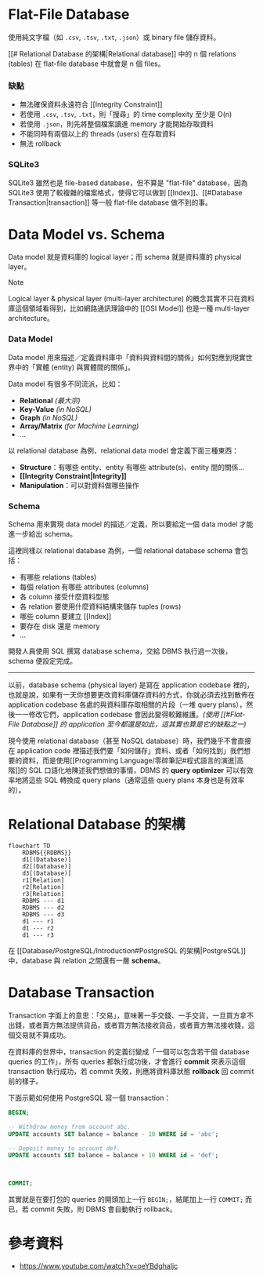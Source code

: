 # Flat-File Database

使用純文字檔（如 `.csv`, `.tsv`, `.txt`, `.json`）或 binary file 儲存資料。

[[# Relational Database 的架構|Relational database]] 中的 n 個 relations (tables) 在 flat-file database 中就會是 n 個 files。

### 缺點

- 無法確保資料永遠符合 [[Integrity Constraint]]
- 若使用 `.csv`, `.tsv`, `.txt`，則「搜尋」的 time complexity 至少是 O(n)
- 若使用 `.json`，則先將整個檔案讀進 memory 才能開始存取資料
- 不能同時有兩個以上的 threads (users) 在存取資料
- 無法 rollback

### SQLite3

SQLite3 雖然也是 file-based database，但不算是 "flat-file" database，因為 SQLite3 使用了較複雜的檔案格式，使得它可以做到 [[Index]]、[[#Database Transaction|transaction]] 等一般 flat-file database 做不到的事。

# Data Model vs. Schema

Data model 就是資料庫的 logical layer；而 schema 就是資料庫的 physical layer。

> [!Note]
>Logical layer & physical layer (multi-layer architecture) 的概念其實不只在資料庫這個領域看得到，比如網路通訊理論中的 [[OSI Model]] 也是一種 multi-layer architecture。

### Data Model

Data model 用來描述／定義資料庫中「資料與資料間的關係」如何對應到現實世界中的「實體 (entity) 與實體間的關係」。

Data model 有很多不同流派，比如：

- **Relational** *(最大宗)*
- **Key-Value** *(in NoSQL)*
- **Graph** *(in NoSQL)*
- **Array/Matrix** *(for Machine Learning)*
- ...

以 relational database 為例，relational data model 會定義下面三種東西：

- **Structure**：有哪些 entity、entity 有哪些 attribute(s)、entity 間的關係...
- **[[Integrity Constraint|Integrity]]**
- **Manipulation**：可以對資料做哪些操作

### Schema

Schema 用來實現 data model 的描述／定義，所以要給定一個 data model 才能進一步給出 schema。

這裡同樣以 relational database 為例，一個 relational database schema 會包括：

- 有哪些 relations (tables)
- 每個 relation 有哪些 attributes (columns)
- 各 column 接受什麼資料型態
- 各 relation 要使用什麼資料結構來儲存 tuples (rows)
- 哪些 column 要建立 [[Index]]
- 要存在 disk 還是 memory
- ...

開發人員使用 SQL 撰寫 database schema，交給 DBMS 執行過一次後，schema 便設定完成。

---

以前，database schema (physical layer) 是寫在 application codebase 裡的，也就是說，如果有一天你想要更改資料庫儲存資料的方式，你就必須去找到散佈在 application codebase 各處的與資料庫存取相關的片段（一堆 query plans），然後一一修改它們，application codebase 會因此變得較難維護。*(使用 [[#Flat-File Database]] 的 application 至今都還是如此，這其實也算是它的缺點之一)*

現今使用 relational database（甚至 NoSQL database）時，我們幾乎不會直接在 application code 裡描述我們要「如何儲存」資料、或者「如何找到」我們想要的資料，而是使用[[Programming Language/零碎筆記#程式語言的演進|高階]]的 SQL 口語化地陳述我們想做的事情，DBMS 的 **query optimizer** 可以有效率地將這些 SQL 轉換成 query plans（通常這些 query plans 本身也是有效率的）。

# Relational Database 的架構

```mermaid
flowchart TD
    RDBMS{{RDBMS}}
    d1[(Database)]
    d2[(Database)]
    d3[(Database)]
    r1[Relation]
    r2[Relation]
    r3[Relation]
    RDBMS --- d1
    RDBMS --- d2
    RDBMS --- d3
    d1 --- r1
    d1 --- r2
    d1 --- r3
```

在 [[Database/PostgreSQL/Introduction#PostgreSQL 的架構|PostgreSQL]] 中，database 與 relation 之間還有一層 **schema**。

# Database Transaction

Transaction 字面上的意思：「交易」，意味著一手交錢、一手交貨，一旦買方拿不出錢，或者賣方無法提供貨品，或者買方無法接收貨品，或者賣方無法接收錢，這個交易就不算成功。

在資料庫的世界中，transaction 的定義衍變成「一個可以包含若干個 database queries 的工作」，所有 queries 都執行成功後，才會進行 **commit** 來表示這個 transaction 執行成功，若 commit 失敗，則應將資料庫狀態 **rollback** 回 commit 前的樣子。

下面示範如何使用 PostgreSQL 寫一個 transaction：

```SQL
BEGIN;

-- Withdraw money from account abc.
UPDATE accounts SET balance = balance - 10 WHERE id = 'abc';

-- Deposit money to account def.
UPDATE accounts SET balance = balance + 10 WHERE id = 'def';



COMMIT;
```

其實就是在要打包的 queries 的開頭加上一行 `BEGIN;`，結尾加上一行 `COMMIT;` 而已，若 commit 失敗，則 DBMS 會自動執行 rollback。

# 參考資料

- <https://www.youtube.com/watch?v=oeYBdghaIjc>

